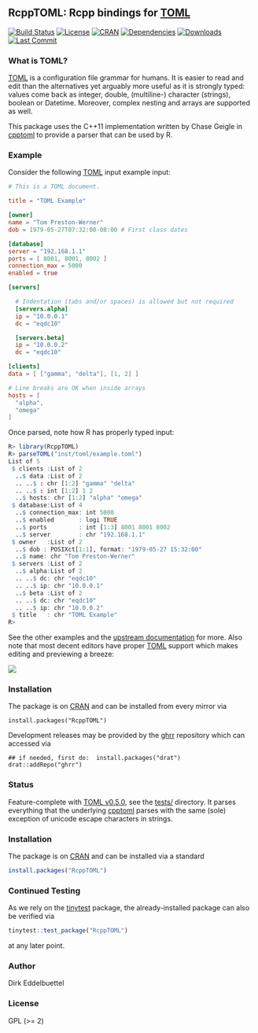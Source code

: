 ## RcppTOML: Rcpp bindings for [TOML](https://toml.io/en/)

[![Build Status](https://travis-ci.org/eddelbuettel/rcpptoml.svg)](https://travis-ci.org/eddelbuettel/rcpptoml)
[![License](https://img.shields.io/badge/license-GPL%20%28%3E=%202%29-brightgreen.svg?style=flat)](https://www.gnu.org/licenses/gpl-2.0.html)
[![CRAN](https://www.r-pkg.org/badges/version/RcppTOML)](https://cran.r-project.org/package=RcppTOML)
[![Dependencies](https://tinyverse.netlify.com/badge/RcppTOML)](https://cran.r-project.org/package=RcppTOML)
[![Downloads](https://cranlogs.r-pkg.org/badges/RcppTOML?color=brightgreen)](https://www.r-pkg.org/pkg/RcppTOML)
[![Last Commit](https://img.shields.io/github/last-commit/eddelbuettel/rcpptoml)](https://github.com/eddelbuettel/rcpptoml)

### What is TOML?

[TOML](https://toml.io/en/) is a configuration file grammar for
humans. It is easier to read and edit than the alternatives yet arguably more
useful as it is strongly typed: values come back as integer, double,
(multiline-) character (strings), boolean or Datetime. Moreover, complex
nesting and arrays are supported as well.

This package uses the C++11 implementation written by Chase Geigle in
[cpptoml](https://github.com/skystrife/cpptoml) to provide a parser that can
be used by R.

### Example

Consider the following [TOML](https://toml.io/en/) input example input:

```toml
# This is a TOML document.

title = "TOML Example"

[owner]
name = "Tom Preston-Werner"
dob = 1979-05-27T07:32:00-08:00 # First class dates

[database]
server = "192.168.1.1"
ports = [ 8001, 8001, 8002 ]
connection_max = 5000
enabled = true

[servers]

  # Indentation (tabs and/or spaces) is allowed but not required
  [servers.alpha]
  ip = "10.0.0.1"
  dc = "eqdc10"

  [servers.beta]
  ip = "10.0.0.2"
  dc = "eqdc10"

[clients]
data = [ ["gamma", "delta"], [1, 2] ]

# Line breaks are OK when inside arrays
hosts = [
  "alpha",
  "omega"
]
```

Once parsed, note how R has properly typed input:

```r
R> library(RcppTOML)
R> parseTOML("inst/toml/example.toml")
List of 5
 $ clients :List of 2
  ..$ data :List of 2
  .. ..$ : chr [1:2] "gamma" "delta"
  .. ..$ : int [1:2] 1 2
  ..$ hosts: chr [1:2] "alpha" "omega"
 $ database:List of 4
  ..$ connection_max: int 5000
  ..$ enabled       : logi TRUE
  ..$ ports         : int [1:3] 8001 8001 8002
  ..$ server        : chr "192.168.1.1"
 $ owner   :List of 2
  ..$ dob : POSIXct[1:1], format: "1979-05-27 15:32:00"
  ..$ name: chr "Tom Preston-Werner"
 $ servers :List of 2
  ..$ alpha:List of 2
  .. ..$ dc: chr "eqdc10"
  .. ..$ ip: chr "10.0.0.1"
  ..$ beta :List of 2
  .. ..$ dc: chr "eqdc10"
  .. ..$ ip: chr "10.0.0.2"
 $ title   : chr "TOML Example"
R>
```

See the other examples and the [upstream documentation](https://toml.io/en/) for more.
Also note that most decent editors have proper [TOML](https://toml.io/en/) support
which makes editing and previewing a breeze:

![](https://raw.githubusercontent.com/eddelbuettel/rcpptoml/master/local/emacsAndTOML.png)

### Installation

The package is on [CRAN](https://cran.r-project.org) and can be installed
from every mirror via

```{.r}
install.packages("RcppTOML")
```

Development releases may be provided by the
[ghrr](https://ghrr.github.io/drat/) repository which can accessed via

```{.r}
## if needed, first do:  install.packages("drat")
drat::addRepo("ghrr")
```

### Status

Feature-complete with [TOML v0.5.0](https://toml.io/en/v0.5.0), see the
[tests/](https://github.com/eddelbuettel/rcpptoml/tree/master/tests)
directory.  It parses everything that the underlying
[cpptoml](https://github.com/skystrife/cpptoml) parses with the same (sole)
exception of unicode escape characters in strings.

### Installation

The package is on [CRAN](https://cran.r-project.org) and can be installed
via a standard

```r
install.packages("RcppTOML")
```

### Continued Testing

As we rely on the [tinytest](https://cran.r-project.org/package=tinytest) package, the
already-installed package can also be verified via

```r
tinytest::test_package("RcppTOML")
```

at any later point.

### Author

Dirk Eddelbuettel

### License

GPL (>= 2)
